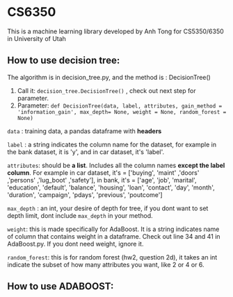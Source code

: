 # CS6350 
This is a machine learning library developed by Anh Tong for
CS5350/6350 in University of Utah

## How to use decision tree:
The algorithm is in decision_tree.py, and the method is : DecisionTree()

1. Call it: `decision_tree.DecisionTree()` , check out next step for parameter.
2. Parameter: `def DecisionTree(data, label, attributes, gain_method = 'information_gain', max_depth= None, weight = None, random_forest = None)`
   
`data` : training data, a pandas dataframe with **headers**

`label` : a string indicates the column name for the dataset, for example in the bank dataset, it is 'y', and in car dataset, it's 'label'.

`attributes`: should be **a list**. Includes all the column names **except the label column**. For example in car dataset, it's = ['buying', 'maint' ,'doors' ,'persons' ,'lug_boot' ,'safety'], in bank, it's = ['age', 'job', 'marital', 'education',
                'default', 'balance', 'housing', 'loan',
                'contact', 'day', 'month', 'duration',
                'campaign', 'pdays', 'previous', 'poutcome']

`max_depth` : an int, your desire of depth for tree, if you dont want to set depth limit, dont include `max_depth` in your method.

`weight`: this is made specifically for AdaBoost. It is a string indicates name of column that contains weight in a dataframe. Check out line 34 and 41 in AdaBoost.py. If you dont need weight, ignore it.

`random_forest`: this is for random forest (hw2, question 2d), it takes an int indicate the subset of how many attributes you want, like 2 or 4 or 6.

## How to use ADABOOST:
